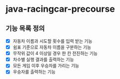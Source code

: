 # java-racingcar-precourse

## 기능 목록 정의

- [x] 자동차 이름과 시도할 횟수를 입력 받는 기능
- [x] 쉼표 기준으로 자동차 이름을 구분하는 기능
- [x] 무작위 값이 4 이상일 경우 한 칸 전진하는 기능
- [x] 차수별 실행 결과를 출력하는 기능
- [x] 모든 게임 이후 우승자를 가리는 기능
- [x] 우승자를 출력하는 기능